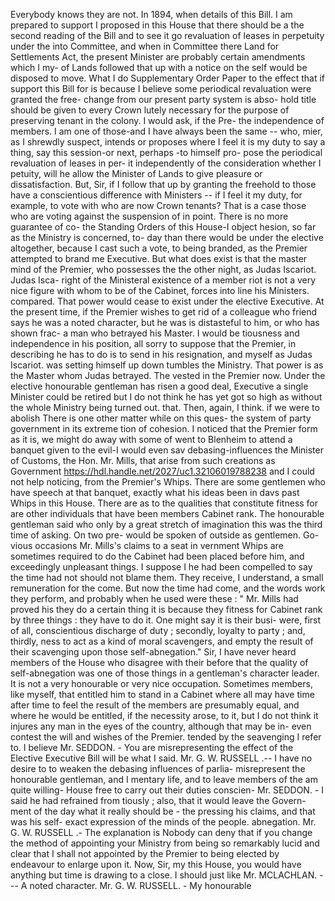 Everybody knows they are not. In 1894, when details of this Bill. I am prepared to support I proposed in this House that there should be a the second reading of the Bill and to see it go revaluation of leases in perpetuity under the into Committee, and when in Committee there Land for Settlements Act, the present Minister are probably certain amendments which I my- of Lands followed that up with a notice on the self would be disposed to move. What I do Supplementary Order Paper to the effect that if support this Bill for is because I believe some periodical revaluation were granted the free- change from our present party system is abso- hold title should be given to every Crown lutely necessary for the purpose of preserving tenant in the colony. I would ask, if the Pre- the independence of members. I am one of those-and I have always been the same -- who, mier, as I shrewdly suspect, intends or proposes where I feel it is my duty to say a thing, say this session-or next, perhaps -to himself pro- pose the periodical revaluation of leases in per- it independently of the consideration whether I petuity, will he allow the Minister of Lands to give pleasure or dissatisfaction. But, Sir, if I follow that up by granting the freehold to those have a conscientious difference with Ministers -- if I feel it my duty, for example, to vote with who are now Crown tenants? That is a case those who are voting against the suspension of in point. There is no more guarantee of co- the Standing Orders of this House-I object hesion, so far as the Ministry is concerned, to- day than there would be under the elective altogether, because I cast such a vote, to being branded, as the Premier attempted to brand me Executive. But what does exist is that the master mind of the Premier, who possesses the the other night, as Judas Iscariot. Judas Isca- right of the Ministeral existence of a member riot is not a very nice figure with whom to be of the Cabinet, forces into line his Ministers. compared. That power would cease to exist under the elective Executive. At the present time, if the Premier wishes to get rid of a colleague who friend says he was a noted character, but he was is distasteful to him, or who has shown frac- a man who betrayed his Master. I would be tiousness and independence in his position, all sorry to suppose that the Premier, in describing he has to do is to send in his resignation, and myself as Judas Iscariot. was setting himself up down tumbles the Ministry. That power is as the Master whom Judas betrayed. The vested in the Premier now. Under the elective honourable gentleman has risen a good deal, Executive a single Minister could be retired but I do not think he has yet got so high as without the whole Ministry being turned out. that. Then, again, I think. if we were to abolish There is one other matter while on this ques- the system of party government in its extreme tion of cohesion. I noticed that the Premier form as it is, we might do away with some of went to Blenheim to attend a banquet given to the evil-I would even sav debasing-influences the Minister of Customs, the Hon. Mr. Mills, that arise from such creations as Government https://hdl.handle.net/2027/uc1.32106019788238 and I could not help noticing, from the Premier's Whips. There are some gentlemen who have speech at that banquet, exactly what his ideas been in davs past Whips in this House. There are as to the qualities that constitute fitness for are other individuals that have been members Cabinet rank. The honourable gentleman said who only by a great stretch of imagination this was the third time of asking. On two pre- would be spoken of outside as gentlemen. Go- vious occasions Mr. Mills's claims to a seat in vernment Whips are sometimes required to do the Cabinet had been placed before him, and exceedingly unpleasant things. I suppose I he had been compelled to say the time had not should not blame them. They receive, I understand, a small remuneration for the come. But now the time had come, and the words work they perform, and probably when he used were these : " Mr. Mills had proved his they do a certain thing it is because they fitness for Cabinet rank by three things : they have to do it. One might say it is their busi- were, first of all, conscientious discharge of duty ; secondly, loyalty to party ; and, thirdly, ness to act as a kind of moral scavengers, and empty the result of their scavenging upon those self-abnegation." Sir, I have never heard members of the House who disagree with their before that the quality of self-abnegation was one of those things in a gentleman's character leader. It is not a very honourable or very nice occupation. Sometimes members, like myself, that entitled him to stand in a Cabinet where all may have time after time to feel the result of the members are presumably equal, and where he would be entitled, if the necessity arose, to it, but I do not think it injures any man in the eyes of the country, although that may be in- even contest the will and wishes of the Premier. tended by the seavenging I refer to. I believe Mr. SEDDON. - You are misrepresenting the effect of the Elective Executive Bill will be what I said. Mr. G. W. RUSSELL .-- I have no desire to to weaken the debasing influences of parlia- misrepresent the honourable gentleman, and I mentary life, and to leave members of the am quite willing- House free to carry out their duties conscien- Mr. SEDDON. - I said he had refrained from tiously ; also, that it would leave the Govern- ment of the day what it really should be - the pressing his claims, and that was his self- exact expression of the minds of the people. abnegation. Mr. G. W. RUSSELL .- The explanation is Nobody can deny that if you change the method of appointing your Ministry from being so remarkably lucid and clear that I shall not appointed by the Premier to being elected by endeavour to enlarge upon it. Now, Sir, my this House, you would have anything but time is drawing to a close. I should just like Mr. MCLACHLAN. --- A noted character. Mr. G. W. RUSSELL. - My honourable 